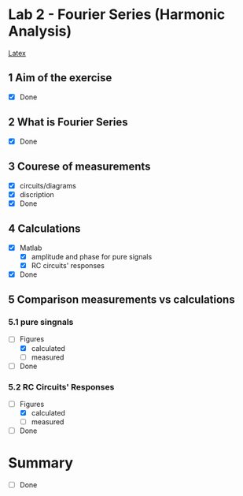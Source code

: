 # Lab 2 - Fourier Series (Harmonic Analysis)
[Latex](Latex/section_lab2.pdf)
## 1 Aim of the exercise
- [x] Done
## 2 What is Fourier Series
- [x] Done
## 3 Courese of measurements
- [x] circuits/diagrams
- [x] discription
- [x] Done
## 4 Calculations
- [x] Matlab
  - [x] amplitude and phase for pure signals
  - [x] RC circuits' responses
- [x] Done
## 5 Comparison measurements vs calculations
### 5.1 pure singnals
- [ ] Figures
  - [x] calculated
  - [ ] measured
- [ ] Done
### 5.2 RC Circuits' Responses
- [ ] Figures
  - [x] calculated
  - [ ] measured
- [ ] Done
# Summary
- [ ] Done
